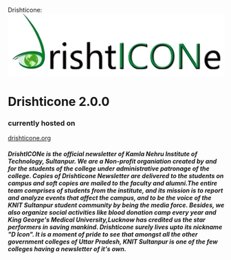 Drishticone:
![alt text][logo]

[logo]: https://raw.githubusercontent.com/drishticone/2.0.0/master/image/logo1.gif "drishitcone"

# Drishticone 2.0.0

### currently hosted on

[drishticone.org](http://drishticone.org/)

##### **DrishtICONe** is the official newsletter of **Kamla Nehru Institute of Technology, Sultanpur**. We are a Non-profit organiation created by and for the students of the college under administrative patronage of the college. Copies of Drishticone Newsletter are delivered to the students on campus and soft copies are mailed to the faculty and alumni.The entire team comprises of students from the institute, and its mission is to report and analyze events that affect the campus, and to be the voice of the KNIT Sultanpur student community by being the media force. Besides, we also organize social activities like blood donation camp every year and King George's Medical University,Lucknow has credited us the star performers in saving mankind. Drishticone surely lives upto its nickname "D Icon". It is a moment of pride to see that amongst all the other government colleges of Uttar Pradesh, KNIT Sultanpur is one of the few colleges having a newsletter of it's own.
